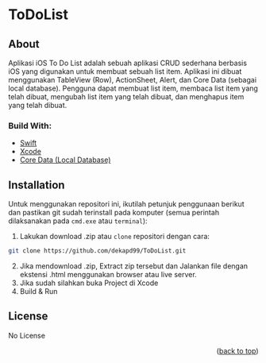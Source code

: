 # ToDoList

<!-- ABOUT THE PROJECT -->
## About
Aplikasi iOS To Do List adalah sebuah aplikasi CRUD sederhana berbasis iOS yang digunakan untuk membuat sebuah list item. Aplikasi ini dibuat menggunakan TableView (Row), ActionSheet, Alert, dan Core Data (sebagai local database). Pengguna dapat membuat list item, membaca list item yang telah dibuat, mengubah list item yang telah dibuat, dan menghapus item yang telah dibuat.

### Build With:

* [Swift](https://www.swift.org/documentation/)
* [Xcode](https://developer.apple.com/xcode/)
* [Core Data (Local Database)](https://developer.apple.com/documentation/coredata)


<!-- How to Install -->
## Installation
Untuk menggunakan repositori ini, ikutilah petunjuk penggunaan berikut dan pastikan git sudah terinstall pada komputer (semua perintah dilaksanakan pada `cmd.exe` atau `terminal`):

1. Lakukan download .zip atau `clone` repositori dengan cara:
```bash
git clone https://github.com/dekapd99/ToDoList.git
```

2. Jika mendownload .zip, Extract zip tersebut dan Jalankan file dengan ekstensi .html menggunakan browser atau live server.
3. Jika sudah silahkan buka Project di Xcode
4. Build & Run

<!-- What Kind of License? -->
## License
No License 

<p align="right">(<a href="#top">back to top</a>)</p>
